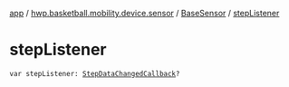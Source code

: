 [app](../../index.md) / [hwp.basketball.mobility.device.sensor](../index.md) / [BaseSensor](index.md) / [stepListener](.)

# stepListener

`var stepListener: `[`StepDataChangedCallback`](-step-data-changed-callback/index.md)`?`